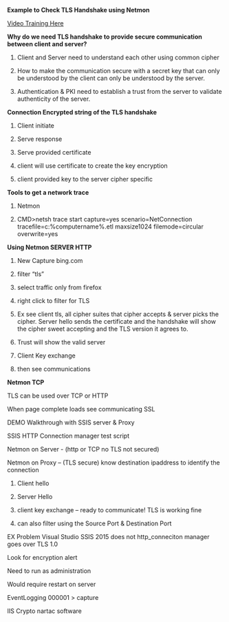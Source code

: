 **Example to Check TLS Handshake using Netmon**

[Video Training Here](https://msit.microsoftstream.com/video/6d38a4ff-0400-b9eb-f733-f1eb2b3ecac6)

**Why do we need TLS handshake to provide secure communication between client and server?**

1) Client and Server need to understand each other using common cipher 

2) How to make the communication secure with a secret key that can only be understood by the client can only be understood by the server. 

3) Authentication & PKI need to establish a trust from the server to validate authenticity of the server. 

 

**Connection Encrypted string of the TLS handshake** 

1) Client initiate  

2) Serve response 

3) Serve provided certificate 

4) client will use certificate to create the key encryption  

5) client provided key to the server cipher specific 

 

**Tools to get a network trace**  

1) Netmon  

2) CMD>netsh trace start capture=yes scenario=NetConnection tracefile=c:%computername%.etl maxsize1024 filemode=circular overwrite=yes 

**Using Netmon SERVER HTTP** 

1) New Capture bing.com 

2) filter “tls” 

3) select traffic only from firefox 

4) right click to filter for TLS 

5) Ex see client tls, all cipher suites that cipher accepts & server picks the cipher. Server hello sends the certificate and the handshake will show the cipher sweet accepting and the TLS version it agrees to.  

6) Trust will show the valid server 

7) Client Key exchange 

8) then see communications 

 

**Netmon TCP** 

TLS can be used over TCP or HTTP 

When page complete loads see communicating SSL 

 

DEMO Walkthrough with SSIS server & Proxy 

SSIS HTTP Connection manager test script  

Netmon on Server - (http or TCP no TLS not secured) 

Netmon on Proxy – (TLS secure) know destination ipaddress  to identify the connection 

1) Client hello 

2) Server Hello 

3) client key exchange – ready to communicate! TLS is working fine 

4) can also filter using the Source Port & Destination Port 

EX Problem Visual Studio SSIS 2015 does not http_conneciton manager goes over TLS 1.0 

Look for encryption alert 

 

Need to run as administration 

Would require restart on server 

EventLogging 000001 > capture 

IIS Crypto nartac software 

 

 